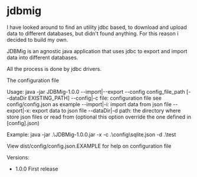 # jdbmig
I have looked around to find an utility jdbc based, to download and upload data to different databases, but didn't found anything. For this reason i decided to build my own.

JDBMig is an agnostic java application that uses jdbc to export and import data into different databases.

All the process is done by jdbc drivers. 

The configuration file 

Usage: java -jar JDBMig-1.0.0 --import|--export --config config_file_path [--dataDir EXISTING_PATH]
--config|-c file:       configuration file see config/config.json as example
--import|-i:            import data from json file
--export|-x:            export data to json file
--dataDir|-d path:      the directory where store json files or read from
                        (optional this option override the one defined in [config].json)

Example: java -jar .\JDBMig-1.0.0.jar -x -c .\config\sqlite.json -d .\test

View dist/config/config.json.EXAMPLE for help on configuration file

Versions: 
- 1.0.0 First release

